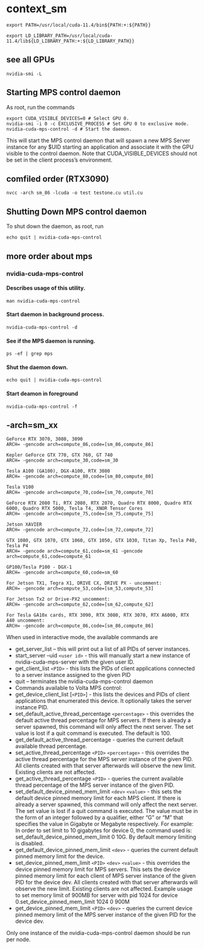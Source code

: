 # context_sm

```
export PATH=/usr/local/cuda-11.4/bin${PATH:+:${PATH}}

export LD_LIBRARY_PATH=/usr/local/cuda-11.4/lib${LD_LIBRARY_PATH:+:${LD_LIBRARY_PATH}}

```

## see all GPUs

```
nvidia-smi -L
```

## Starting MPS control daemon

As root, run the commands

```
export CUDA_VISIBLE_DEVICES=0 # Select GPU 0.
nvidia-smi -i 0 -c EXCLUSIVE_PROCESS # Set GPU 0 to exclusive mode.
nvidia-cuda-mps-control -d # Start the daemon.
```

This will start the MPS control daemon that will spawn a new MPS Server instance for any $UID starting an application and associate it with the GPU visible to the control daemon. Note that CUDA_VISIBLE_DEVICES should not be set in the client process’s environment.

## comfiled order (RTX3090)
```
nvcc -arch sm_86 -lcuda -o test testone.cu util.cu
```

## Shutting Down MPS control daemon

To shut down the daemon, as root, run

```
echo quit | nvidia-cuda-mps-control
```

## more order about mps

### nvidia-cuda-mps-control

#### Describes usage of this utility.

```
man nvidia-cuda-mps-control
```

#### Start daemon in background process.

```
nvidia-cuda-mps-control -d 
```

#### See if the MPS daemon is running.

```
ps -ef | grep mps
```

#### Shut the daemon down.

```
echo quit | nvidia-cuda-mps-control
```

#### Start deamon in foreground

```
nvidia-cuda-mps-control -f
```

## -arch=sm_xx

```
GeForce RTX 3070, 3080, 3090
ARCH= -gencode arch=compute_86,code=[sm_86,compute_86]

Kepler GeForce GTX 770, GTX 760, GT 740
ARCH= -gencode arch=compute_30,code=sm_30

Tesla A100 (GA100), DGX-A100, RTX 3080
ARCH= -gencode arch=compute_80,code=[sm_80,compute_80]

Tesla V100
ARCH= -gencode arch=compute_70,code=[sm_70,compute_70]

GeForce RTX 2080 Ti, RTX 2080, RTX 2070, Quadro RTX 8000, Quadro RTX 6000, Quadro RTX 5000, Tesla T4, XNOR Tensor Cores
ARCH= -gencode arch=compute_75,code=[sm_75,compute_75]

Jetson XAVIER
ARCH= -gencode arch=compute_72,code=[sm_72,compute_72]

GTX 1080, GTX 1070, GTX 1060, GTX 1050, GTX 1030, Titan Xp, Tesla P40, Tesla P4
ARCH= -gencode arch=compute_61,code=sm_61 -gencode arch=compute_61,code=compute_61

GP100/Tesla P100 - DGX-1
ARCH= -gencode arch=compute_60,code=sm_60

For Jetson TX1, Tegra X1, DRIVE CX, DRIVE PX - uncomment:
ARCH= -gencode arch=compute_53,code=[sm_53,compute_53]

For Jetson Tx2 or Drive-PX2 uncomment:
ARCH= -gencode arch=compute_62,code=[sm_62,compute_62]

For Tesla GA10x cards, RTX 3090, RTX 3080, RTX 3070, RTX A6000, RTX A40 uncomment:
ARCH= -gencode arch=compute_86,code=[sm_86,compute_86]
```

When used in interactive mode, the available commands are

* get_server_list – this will print out a list of all PIDs of server instances.
* start_server –uid `<user id>` - this will manually start a new instance of nvidia-cuda-mps-server with the given user ID.
* get_client_list `<PID>` - this lists the PIDs of client applications connected to a server instance assigned to the given PID
* quit – terminates the nvidia-cuda-mps-control daemon
* Commands available to Volta MPS control:
* get_device_client_list [`<PID>`] - this lists the devices and PIDs of client applications that enumerated this device. It optionally takes the server instance PID.
* set_default_active_thread_percentage `<percentage>` - this overrides the default active thread percentage for MPS servers. If there is already a server spawned, this command will only affect the next server. The set value is lost if a quit command is executed. The default is 100.
* get_default_active_thread_percentage - queries the current default available thread percentage.
* set_active_thread_percentage `<PID>` `<percentage>` - this overrides the active thread percentage for the MPS server instance of the given PID. All clients created with that server afterwards will observe the new limit. Existing clients are not affected.
* get_active_thread_percentage `<PID>` - queries the current available thread percentage of the MPS server instance of the given PID.
* set_default_device_pinned_mem_limit `<dev>` `<value>` - this sets the default device pinned memory limit for each MPS client. If there is already a server spawned, this command will only affect the next server. The set value is lost if a quit command is executed. The value must be in the form of an integer followed by a qualifier, either “G” or “M” that specifies the value in Gigabyte or Megabyte respectively. For example: In order to set limit to 10 gigabytes for device 0, the command used is: set_default_device_pinned_mem_limit 0 10G. By default memory limiting is disabled.
* get_default_device_pinned_mem_limit `<dev>` - queries the current default pinned memory limit for the device.
* set_device_pinned_mem_limit `<PID>` `<dev>` `<value>` - this overrides the device pinned memory limit for MPS servers. This sets the device pinned memory limit for each client of MPS server instance of the given PID for the device dev. All clients created with that server afterwards will observe the new limit. Existing clients are not affected. Example usage to set memory limit of 900MB for server with pid 1024 for device 0.set_device_pinned_mem_limit 1024 0 900M
* get_device_pinned_mem_limit `<PID>` `<dev>` - queries the current device pinned memory limit of the MPS server instance of the given PID for the device dev.

Only one instance of the nvidia-cuda-mps-control daemon should be run per node.
